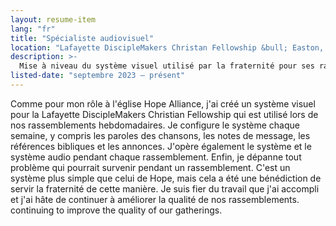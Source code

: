 ```yaml
---
layout: resume-item
lang: "fr"
title: "Spécialiste audiovisuel"
location: "Lafayette DiscipleMakers Christan Fellowship &bull; Easton, PA"
description: >-
  Mise à niveau du système visuel utilisé par la fraternité pour ses rassemblements du jeudi soir. Configuration du système pour chaque rassemblement hebdomadaire (y compris les paroles des chansons, les notes de message, les références bibliques et les annonces). Opérer ce système et le système audio pendant chaque rassemblement. Dépanner tout problème qui pourrait survenir.
listed-date: "septembre 2023 — présent"
---
```


Comme pour mon rôle à l'église Hope Alliance, j'ai créé un système visuel pour la Lafayette DiscipleMakers Christian
Fellowship qui est utilisé lors de nos rassemblements hebdomadaires. Je configure le système chaque semaine, y compris
les
paroles des chansons, les notes de message, les références bibliques et les annonces. J'opère également le système et le
système audio pendant chaque rassemblement. Enfin, je dépanne tout problème qui pourrait survenir pendant un
rassemblement.
C'est un système plus simple que celui de Hope, mais cela a été une bénédiction de servir la fraternité de cette
manière.
Je suis fier du travail que j'ai accompli et j'ai hâte de continuer à améliorer la qualité de nos rassemblements.
continuing to improve the quality of our gatherings.

